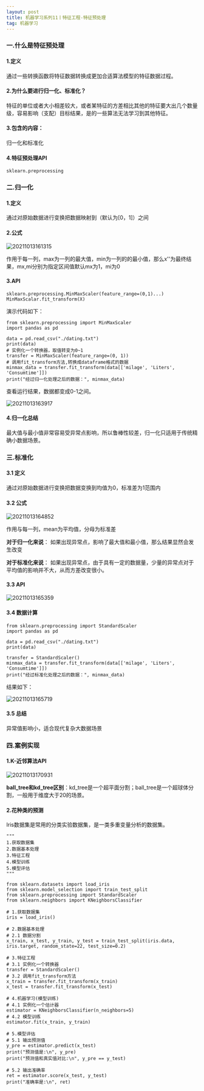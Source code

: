 ```yaml
---
layout: post
title: 机器学习系列11丨特征工程-特征预处理
tag: 机器学习
---
```



### 一.什么是特征预处理

#### 1.定义

通过一些转换函数将特征数据转换成更加合适算法模型的特征数据过程。

#### 2.为什么要进行归一化、标准化？

特征的单位或者大小相差较大，或者某特征的方差相比其他的特征要大出几个数量级，容易影响（支配）目标结果，是的一些算法无法学习到其他特征。

#### 3.包含的内容：

归一化和标准化

#### 4.特征预处理API

    sklearn.preprocessing

### 二.归一化

#### 1.定义

通过对原始数据进行变换把数据映射到（默认为[0，1]）之间

#### 2.公式

![20211013161315](https://cdn.jsdelivr.net/gh/luckykang/picture_bed/blogs_images/20211013161315.png)

作用于每一列，max为一列的最大值，min为一列的的最小值，那么x''为最终结果，mx,mi分别为指定区间值默认mx为1，mi为0

#### 3.API

`sklearn.preprocessing.MinMaxScaler(feature_range=(0,1)...)`
`MinMaxScalar.fit_transform(X)`

演示代码如下：

    from sklearn.preprocessing import MinMaxScaler
    import pandas as pd

    data = pd.read_csv("./dating.txt")
    print(data)
    # 实例化一个转换器，取值转变为0~1
    transfer = MinMaxScaler(feature_range=(0, 1))
    # 调用fit_transform方法,转换成dataframe格式的数据
    minmax_data = transfer.fit_transform(data[['milage', 'Liters', 'Consumtime']])
    print("经过归一化处理之后的数据：", minmax_data)

查看运行结果，数据都变成0-1之间。

![20211013163917](https://cdn.jsdelivr.net/gh/luckykang/picture_bed/blogs_images/20211013163917.png)

#### 4.归一化总结

最大值与最小值非常容易受异常点影响，所以鲁棒性较差，归一化只适用于传统精确小数据场景。

### 三.标准化

#### 3.1 定义

通过对原始数据进行变换把数据变换到均值为0，标准差为1范围内

#### 3.2 公式

![20211013164852](https://cdn.jsdelivr.net/gh/luckykang/picture_bed/blogs_images/20211013164852.png)

作用与每一列，mean为平均值，分母为标准差

**对于归一化来说**：
如果出现异常点，影响了最大值和最小值，那么结果显然会发生改变

**对于标准化来说**：
如果出现异常点，由于具有一定的数据量，少量的异常点对于平均值的影响并不大，从而方差改变很小。

#### 3.3 API

![20211013165359](https://cdn.jsdelivr.net/gh/luckykang/picture_bed/blogs_images/20211013165359.png)

#### 3.4 数据计算

    from sklearn.preprocessing import StandardScaler
    import pandas as pd

    data = pd.read_csv("./dating.txt")
    print(data)

    transfer = StandardScaler()
    minmax_data = transfer.fit_transform(data[['milage', 'Liters', 'Consumtime']])
    print("经过标准化处理之后的数据：", minmax_data)

结果如下：

![20211013165719](https://cdn.jsdelivr.net/gh/luckykang/picture_bed/blogs_images/20211013165719.png)

#### 3.5 总结

异常值影响小，适合现代复杂大数据场景

### 四.案例实现

#### 1.K-近邻算法API

![20211013170931](https://cdn.jsdelivr.net/gh/luckykang/picture_bed/blogs_images/20211013170931.png)

**ball_tree和kd_tree区别**：kd_tree是一个超平面分割；ball_tree是一个超球体分割，一般用于维度大于20的场景。

#### 2.花种类的预测

Iris数据集是常用的分类实验数据集，是一类多重变量分析的数据集。

    """
    1.获取数据集
    2.数据基本处理
    3.特征工程
    4.模型训练
    5.模型评估
    """

    from sklearn.datasets import load_iris
    from sklearn.model_selection import train_test_split
    from sklearn.preprocessing import StandardScaler
    from sklearn.neighbors import KNeighborsClassifier

    # 1.获取数据集
    iris = load_iris()

    # 2.数据基本处理
    # 2.1 数据分割
    x_train, x_test, y_train, y_test = train_test_split(iris.data, iris.target, random_state=22, test_size=0.2)

    # 3.特征工程
    # 3.1 实例化一个转换器
    transfer = StandardScaler()
    # 3.2 调用fit_transform方法
    x_train = transfer.fit_transform(x_train)
    x_test = transfer.fit_transform(x_test)

    # 4.机器学习(模型训练)
    # 4.1 实例化一个估计器
    estimator = KNeighborsClassifier(n_neighbors=5)
    # 4.2 模型训练
    estimator.fit(x_train, y_train)

    # 5.模型评估
    # 5.1 输出预测值
    y_pre = estimator.predict(x_test)
    print("预测值是:\n", y_pre)
    print("预测值和真实值对比:\n", y_pre == y_test)

    # 5.2 输出准确率
    ret = estimator.score(x_test, y_test)
    print("准确率是:\n", ret)

